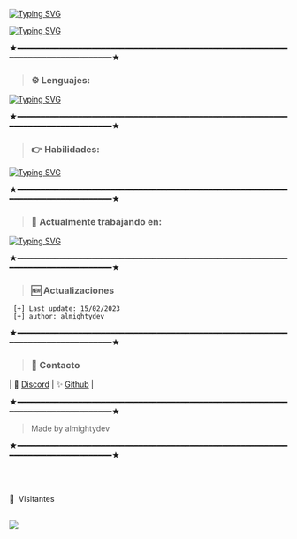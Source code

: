 
[![Typing SVG](https://readme-typing-svg.demolab.com?font=Unbounded&weight=700&size=30&duration=5000&pause=1000&color=33F741&background=1E42FF00&center=true&width=435&lines=ALMIGHTY+DEV)](https://git.io/typing-svg)

[![Typing SVG](https://readme-typing-svg.demolab.com?font=Unbounded&weight=700&pause=1000&color=1D6CF7&background=1E42FF00&center=true&width=435&lines=GITHUB.COM%2FALMIGHTYDEV)](https://git.io/typing-svg)

★━━━━━━━━━━━━━━━━━━━━━━━━━━━━━━━━━━━━━━━━━━━━━━━━━━━━━━━━━━━━━━━━━━━━━━━━━━━━━━━━★


> ### ⚙️ Lenguajes: 
[![Typing SVG](https://readme-typing-svg.herokuapp.com?color=F7007A&duration=400&lines=js,;py,;html-css,;java,;sqlite3,;shell)](https://git.io/typing-svg)

★━━━━━━━━━━━━━━━━━━━━━━━━━━━━━━━━━━━━━━━━━━━━━━━━━━━━━━━━━━━━━━━━━━━━━━━━━━━━━━━━★


> ### 👉 Habilidades: 
[![Typing SVG](https://readme-typing-svg.herokuapp.com?color=6b34eb&duration=4000&lines=Bot+Developer)](https://git.io/typing-svg)

★━━━━━━━━━━━━━━━━━━━━━━━━━━━━━━━━━━━━━━━━━━━━━━━━━━━━━━━━━━━━━━━━━━━━━━━━━━━━━━━━★

> ### 👋 Actualmente trabajando en: 
[![Typing SVG](https://readme-typing-svg.herokuapp.com?color=EB3434&duration=4000&lines=Might+Bot)](https://git.io/typing-svg)

★━━━━━━━━━━━━━━━━━━━━━━━━━━━━━━━━━━━━━━━━━━━━━━━━━━━━━━━━━━━━━━━━━━━━━━━━━━━━━━━━★

> ### 🆕 Actualizaciones
 
```PY 
 [+] Last update: 15/02/2023
 [+] author: almightydev 
 ```
 
 ★━━━━━━━━━━━━━━━━━━━━━━━━━━━━━━━━━━━━━━━━━━━━━━━━━━━━━━━━━━━━━━━━━━━━━━━━━━━━━━━━★
 
 > ### 🎈 Contacto
 
 | 🤖 [Discord](https://discord.gg/cdQqh2dkd8) | ✨ [Github](https://github.com/almightydev) | 
 
 ★━━━━━━━━━━━━━━━━━━━━━━━━━━━━━━━━━━━━━━━━━━━━━━━━━━━━━━━━━━━━━━━━━━━━━━━━━━━━━━━━★
 
 > Made by almightydev 
  
  ★━━━━━━━━━━━━━━━━━━━━━━━━━━━━━━━━━━━━━━━━━━━━━━━━━━━━━━━━━━━━━━━━━━━━━━━━━━━━━━━━★
  

 <br><br>
<p>👀 &nbsp;Visitantes</p>
 <br>
<img align="left" src="https://profile-counter.glitch.me/almightydev/count.svg" />

